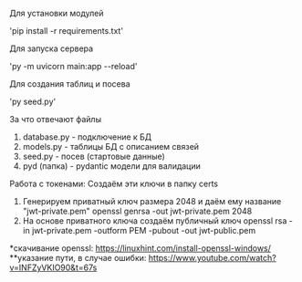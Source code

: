 Для установки модулей

'pip install -r requirements.txt'

Для запуска сервера

'py -m uvicorn main:app --reload'

Для создания таблиц и посева

'py seed.py'


За что отвечают файлы
1. database.py - подключение к БД
2. models.py - таблицы БД с описанием связей
3. seed.py - посев (стартовые данные)
4. pyd (папка) - pydantic модели для валидации

Работа с токенами:
Создаём эти ключи в папку certs
1. Генерируем приватный ключ размера 2048 и даём ему название "jwt-private.pem"
openssl genrsa -out jwt-private.pem 2048
2. На основе приватного ключа создаём публичный ключ
openssl rsa -in jwt-private.pem -outform PEM -pubout -out jwt-public.pem

*скачивание openssl: https://linuxhint.com/install-openssl-windows/ 
**указание пути, в случае ошибки: https://www.youtube.com/watch?v=INFZyVKIO90&t=67s 

